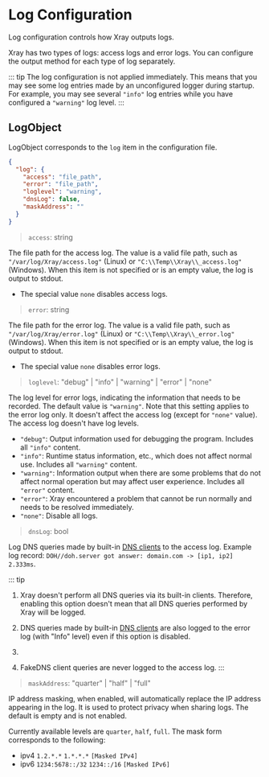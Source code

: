 # Log Configuration

Log configuration controls how Xray outputs logs.

Xray has two types of logs: access logs and error logs. You can configure the
output method for each type of log separately.

::: tip The log configuration is not applied immediately. This means that you
may see some log entries made by an unconfigured logger during startup. For
example, you may see several `"info"` log entries while you have configured a
`"warning"` log level. :::

## LogObject

LogObject corresponds to the `log` item in the configuration file.

```json
{
  "log": {
    "access": "file_path",
    "error": "file_path",
    "loglevel": "warning",
    "dnsLog": false,
    "maskAddress": ""
  }
}
```

> `access`: string

The file path for the access log. The value is a valid file path, such as
`"/var/log/Xray/access.log"` (Linux) or `"C:\\Temp\\Xray\\_access.log"`
(Windows). When this item is not specified or is an empty value, the log is
output to stdout.

- The special value `none` disables access logs.

> `error`: string

The file path for the error log. The value is a valid file path, such as
`"/var/log/Xray/error.log"` (Linux) or `"C:\\Temp\\Xray\\_error.log"` (Windows).
When this item is not specified or is an empty value, the log is output to
stdout.

- The special value `none` disables error logs.

> `loglevel`: "debug" | "info" | "warning" | "error" | "none"

The log level for error logs, indicating the information that needs to be
recorded. The default value is `"warning"`. Note that this setting applies to
the error log only. It doesn't affect the access log (except for `"none"`
value). The access log doesn't have log levels.

- `"debug"`: Output information used for debugging the program. Includes all
  `"info"` content.
- `"info"`: Runtime status information, etc., which does not affect normal use.
  Includes all `"warning"` content.
- `"warning"`: Information output when there are some problems that do not
  affect normal operation but may affect user experience. Includes all `"error"`
  content.
- `"error"`: Xray encountered a problem that cannot be run normally and needs to
  be resolved immediately.
- `"none"`: Disable all logs.

> `dnsLog`: bool

Log DNS queries made by built-in [DNS clients](./dns.md) to the access log.
Example log record:
`DOH//doh.server got answer: domain.com -> [ip1, ip2] 2.333ms`.

::: tip

1. Xray doesn't perform all DNS queries via its built-in clients. Therefore,
   enabling this option doesn't mean that all DNS queries performed by Xray will
   be logged.

2. DNS queries made by built-in [DNS clients](./dns.md) are also logged to the
   error log (with "Info" level) even if this option is disabled.
3.
4. FakeDNS client queries are never logged to the access log. :::

> `maskAddress`: "quarter" | "half" | "full"

IP address masking, when enabled, will automatically replace the IP address
appearing in the log. It is used to protect privacy when sharing logs. The
default is empty and is not enabled.

Currently available levels are `quarter`, `half`, `full`. The mask form
corresponds to the following:

- ipv4 `1.2.*.*` `1.*.*.*` `[Masked IPv4]`
- ipv6 `1234:5678::/32` `1234::/16` `[Masked IPv6]`
